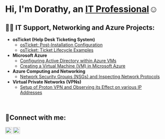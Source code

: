 <h1>Hi, I'm Dorathy, an <a href="https://linkedin.com/in/dorathyofoha">IT Professional</a>☺</h1>

<h2>👨‍💻 IT Support, Networking and Azure Projects:</h2>

- <b>osTicket (Help Desk Ticketing System)</b>
  - [osTicket: Post-Installation Configuration](https://github.com/dorathyofoha/osticket-post-install-config)
  - [osTicket: Ticket Lifecycle Examples](https://github.com/dorathyofoha/ticket-lifecycle)
- <b>Microsoft Azure</b>
  - [Configuring Active Directory within Azure VMs](https://github.com/dorathyofoha/configure-ad)
  - [Creating a Virtual Machine (VM) in Microsoft Azure](https://github.com/dorathyofoha/create-azure-vm)
- <b>Azure Computing and Networking</b>
  - [Network Security Groups (NSGs) and Inspecting Network Protocols](https://github.com/dorathyofoha/azure-network-protocols)
- <b>Virtual Private Networks (VPNs)</b>
  - [Setup of Proton VPN and Observing its Effect on various IP Addresses](https://github.com/dorathyofoha/vpn-usage)

<br />

<h2>🤳Connect with me:</h2>


[<img align="left" alt="dorathyofoha | LinkedIn" width="22px" src="https://cdn.jsdelivr.net/npm/simple-icons@v3/icons/linkedin.svg" />][linkedin]
[<img align="left" alt="dorathyofoha | Instagram" width="22px" src="https://cdn.jsdelivr.net/npm/simple-icons@v3/icons/instagram.svg" />][instagram]

[instagram]: https://www.instagram.com/dorathyofoha
[linkedin]: https://linkedin.com/in/dorathyofoha
